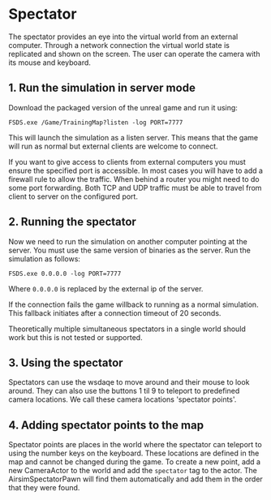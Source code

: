 # Spectator
The spectator provides an eye into the virtual world from an external computer.
Through a network connection the virtual world state is replicated and shown on the screen.
The user can operate the camera with its mouse and keyboard.

## 1. Run the simulation in server mode
Download the packaged version of the unreal game and run it using:
```
FSDS.exe /Game/TrainingMap?listen -log PORT=7777
```
This will launch the simulation as a listen server.
This means that the game will run as normal but external clients are welcome to connect.

If you want to give access to clients from external computers you must ensure the specified port is accessible. 
In most cases you will have to add a firewall rule to allow the traffic.
When behind a router you might need to do some port forwarding.
Both TCP and UDP traffic must be able to travel from client to server on the configured port.

## 2. Running the spectator
Now we need to run the simulation on another computer pointing at the server.
You must use the same version of binaries as the server.
Run the simulation as follows:

```
FSDS.exe 0.0.0.0 -log PORT=7777
```
Where `0.0.0.0` is replaced by the external ip of the server.

If the connection fails the game willback to running as a normal simulation.
This fallback initiates after a connection timeout of 20 seconds.

Theoretically multiple simultaneous spectators in a single world should work but this is not tested or supported.

## 3. Using the spectator
Spectators can use the wsdaqe to move around and their mouse to look around. 
They can also use the buttons 1 til 9 to teleport to predefined camera locations.
We call these camera locations 'spectator points'. 

## 4. Adding spectator points to the map
Spectator points are places in the world where the spectator can teleport to using the number keys on the keyboard.
These locations are defined in the map and cannot be changed during the game.
To create a new point, add a new CameraActor to the world and add the `spectator` tag to the actor.
The AirsimSpectatorPawn will find them automatically and add them in the order that they were found.
